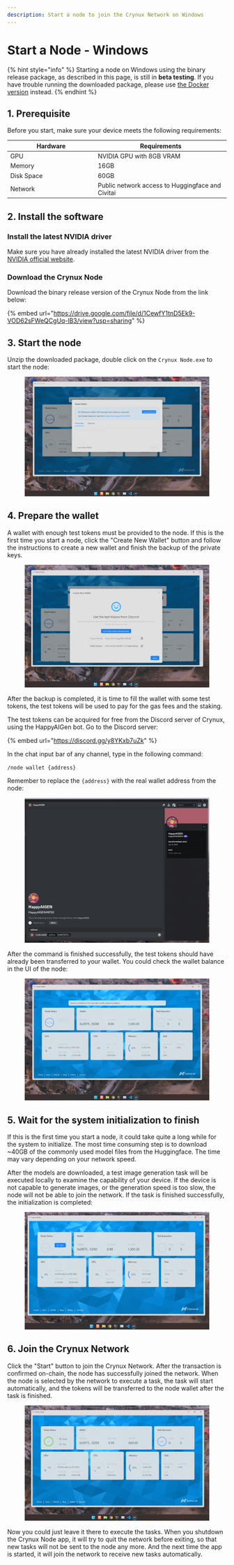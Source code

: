```yaml
---
description: Start a node to join the Crynux Network on Windows
---
```


# Start a Node - Windows

{% hint style="info" %}
Starting a node on Windows using the binary release package, as described in this page, is still in **beta testing**. If you have trouble running the downloaded package, please use [the Docker version](start-a-node-docker.md) instead.
{% endhint %}

## 1. Prerequisite

Before you start, make sure your device meets the following requirements:

<table><thead><tr><th width="187">Hardware</th><th>Requirements</th></tr></thead><tbody><tr><td>GPU</td><td>NVIDIA GPU with 8GB VRAM</td></tr><tr><td>Memory</td><td>16GB</td></tr><tr><td>Disk Space</td><td>60GB</td></tr><tr><td>Network</td><td>Public network access to Huggingface and Civitai</td></tr></tbody></table>

## 2. Install the software

### Install the latest NVIDIA driver

Make sure you have already installed the latest NVIDIA driver from the [NVIDIA official website](https://www.nvidia.com/Download/index.aspx?lang=en-us).

### Download the Crynux Node

Download the binary release version of the Crynux Node from the link below:

{% embed url="https://drive.google.com/file/d/1CewfY1tnD5Ek9-VOD62sFWeQCgUq-lB3/view?usp=sharing" %}

## 3. Start the node

Unzip the downloaded package, double click on the `Crynux Node.exe` to start the node:

<figure><img src="../.gitbook/assets/Screenshot 2024-04-09 095319.png" alt=""><figcaption></figcaption></figure>

## 4. Prepare the wallet

A wallet with enough test tokens must be provided to the node. If this is the first time you start a node, click the "Create New Wallet" button and follow the instructions to create a new wallet and finish the backup of the private keys.

<figure><img src="../.gitbook/assets/Screenshot 2024-04-09 095417.png" alt=""><figcaption></figcaption></figure>

After the backup is completed, it is time to fill the wallet with some test tokens, the test tokens will be used to pay for the gas fees and the staking.

The test tokens can be acquired for free from the Discord server of Crynux, using the HappyAIGen bot. Go to the Discord server:

{% embed url="https://discord.gg/y8YKxb7uZk" %}

In the chat input bar of any channel, type in the following command:

```
/node wallet {address}
```

Remember to replace the `{address}` with the real wallet address from the node:

<figure><img src="../.gitbook/assets/f8d5a672e0b753ad9f6ce99ff85a0fb.png" alt=""><figcaption></figcaption></figure>

After the command is finished successfully, the test tokens should have already been transferred to your wallet. You could check the wallet balance in the UI of the node:

<figure><img src="../.gitbook/assets/Screenshot 2024-04-09 095617.png" alt=""><figcaption></figcaption></figure>

## 5. Wait for the system initialization to finish

If this is the first time you start a node, it could take quite a long while for the system to initialize. The most time consuming step is to download \~40GB of the commonly used model files from the Huggingface. The time may vary depending on your network speed.

After the models are downloaded, a test image generation task will be executed locally to examine the capability of your device. If the device is not capable to generate images, or the generation speed is too slow, the node will not be able to join the network. If the task is finished successfully, the initialization is completed:

<figure><img src="../.gitbook/assets/Screenshot 2024-04-09 101435.png" alt=""><figcaption></figcaption></figure>

## 6. Join the Crynux Network

Click the "Start" button to join the Crynux Network. After the transaction is confirmed on-chain, the node has successfully joined the network. When the node is selected by the network to execute a task, the task will start automatically, and the tokens will be transferred to the node wallet after the task is finished.

<figure><img src="../.gitbook/assets/Screenshot 2024-04-09 101415.png" alt=""><figcaption></figcaption></figure>

Now you could just leave it there to execute the tasks. When you shutdown the Crynux Node app, it will try to quit the network before exiting, so that new tasks will not be sent to the node any more. And the next time the app is started, it will join the network to receive new tasks automatically.
